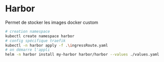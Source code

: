 # Harbor

Permet de stocker les images docker custom

```bash
# creation namespace
kubectl create namespace harbor
# config spécifique traefik
kubectl -n harbor apply -f .\ingressRoute.yaml
# on démarre l'appli
helm -n harbor install my-harbor harbor/harbor --values ./values.yaml
```
